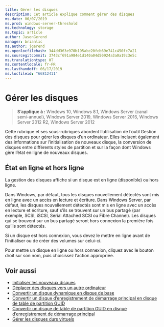 ```yaml
---
title: Gérer les disques
description: Cet article explique comment gérer des disques
ms.date: 06/07/2019
ms.prod: windows-server-threshold
ms.technology: storage
ms.topic: article
author: JasonGerend
manager: brianlic
ms.author: jgerend
ms.openlocfilehash: 344dd363e970b195abe20fcb69e741c450fc7a21
ms.sourcegitcommit: 3743cf691a984e1d140a04d50924a3a0a19c3e5c
ms.translationtype: HT
ms.contentlocale: fr-FR
ms.lasthandoff: 06/17/2019
ms.locfileid: "66812411"
---
```

# <a name="manage-disks"></a>Gérer les disques

> **S’applique à :** Windows 10, Windows 8.1, Windows Server (canal semi-annuel), Windows Server 2019, Windows Server 2016, Windows Server 2012 R2, Windows Server 2012

Cette rubrique et ses sous-rubriques abordent l’utilisation de l’outil Gestion des disques pour gérer les disques d’un ordinateur. Elles incluent également des informations sur l’initialisation de nouveaux disque, la conversion de disques entre différents styles de partition et sur la façon dont Windows gère l’état en ligne de nouveaux disques.

## <a name="online-and-offline-status"></a>État en ligne et hors ligne

La gestion des disques affiche si un disque est en ligne (disponible) ou hors ligne.

Dans Windows, par défaut, tous les disques nouvellement détectés sont mis en ligne avec un accès en lecture et écriture. Dans Windows Server, par défaut, les disques nouvellement détectés sont mis en ligne avec un accès en lecture et écriture, sauf s’ils se trouvent sur un bus partagé (par exemple, SCSI, iSCSI, Serial Attached SCSI ou Fibre Channel). Les disques qui se trouvent sur un bus partagé seront hors connexion la première fois qu’ils sont détectés.

Si un disque est hors connexion, vous devez le mettre en ligne avant de l’initialiser ou de créer des volumes sur celui-ci.

Pour mettre un disque en ligne ou hors connexion, cliquez avec le bouton droit sur son nom, puis choisissez l’action appropriée.

## <a name="see-also"></a>Voir aussi

-   [Initialiser les nouveaux disques](initialize-new-disks.md)
-   [Déplacer des disques vers un autre ordinateur](move-disks-to-another-computer.md)
-   [Convertir un disque dynamique en disque de base](change-a-dynamic-disk-back-to-a-basic-disk.md)
-   [Convertir un disque d’enregistrement de démarrage principal en disque de table de partition GUID](change-an-mbr-disk-into-a-gpt-disk.md)
-   [Convertir un disque de table de partition GUID en disque d’enregistrement de démarrage principal](change-a-gpt-disk-into-an-mbr-disk.md)
-   [Gérer les disques durs virtuels](manage-virtual-hard-disks.md)
